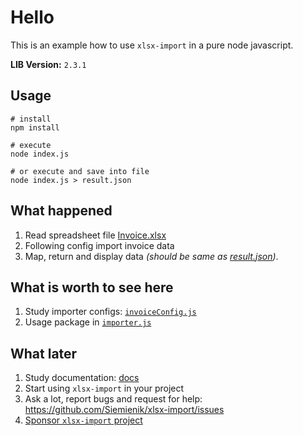 # Hello

This is an example how to use `xlsx-import` in a pure node javascript.

**LIB Version:** `2.3.1`

## Usage

```shell script
# install
npm install

# execute
node index.js

# or execute and save into file
node index.js > result.json
```

## What happened

1. Read spreadsheet file [Invoice.xlsx](invoice.xlsx)
2. Following config import invoice data
3. Map, return and display data _(should be same as [result.json](./result.json))_.

## What is worth to see here

1. Study importer configs: [`invoiceConfig.js`](configs/invoiceConfig.js)
2. Usage package in [`importer.js`](importer.js)

## What later

1. Study documentation: [docs](./../../README.md)
2. Start using `xlsx-import` in your project
3. Ask a lot, report bugs and request for help: <https://github.com/Siemienik/xlsx-import/issues>
4. [Sponsor `xlsx-import` project](https://github.com/sponsors/Siemienik)

